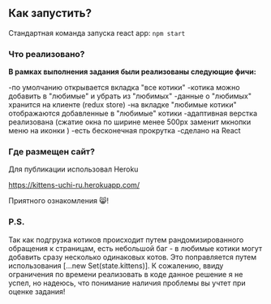 
## Как запустить?

Стандартная команда запуска react app: `npm start`

### Что реализовано?

**В рамках выполнения задания были реализованы следующие фичи:**

-по умолчанию открывается вкладка "все котики"
-котика можно добавить в "любимые" и убрать из "любимых"
-данные о "любимых" хранится на клиенте (redux store)
-на вкладке "любимые котики" отображаются добавленные в "любимые" котики
-адаптивная верстка реализована (сжатие окна по ширине менее 500px заменит мкнопки меню на иконки )
-есть бесконечная прокрутка
-сделано на React

### Где размещен сайт?

Для публикации использовал Heroku

https://kittens-uchi-ru.herokuapp.com/

Приятного ознакомления 😸!

### P.S.

Так как подгрузка котиков происходит путем рандомизированного обращения к страницам, есть небольшой баг - в любимые котики могут добавить сразу несколько одинаковых котов.
Это поправляется путем использования [...new Set(state.kittens)]. К сожалению, ввиду ограничения по времени реализовать в коде данное решение я не успел, но надеюсь, что понимание наличия проблемы вы учтет при оценке задания!
